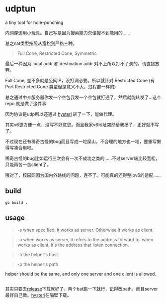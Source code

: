 # udptun

a tiny tool for hole-punching

内网穿透用小玩具。自己写是因为搜索能力欠佳搜不到能用的……

总之nat类型按照从宽松到严格三种。

> Full Cone, Restricted Cone, Symmetric

最后一种因为 local addr 和 destination addr 对不上所以打不了洞的，请直接放弃。

Full Cone, 差不多就是公网IP，没打洞必要。所以就针对 Restricted Cone (有 Port Restricted Cone 类型但是意义不大，过程都一样的)

总之通过中介服务器你发一个空包我发一个空包就打通了，然后就能转发了…这个 repo 就是做了这件事

因为协议是udp所以还通过 [hysteri](https://github.com/HyNetwork/hysteria) 转了一下，能做代理。

其实v6更方便一点，没写不好意思。而且我家v6地址突然给我扬了，正好就不写了。

不过现在还有稀奇古怪的bug而且写成一坨屎山，不合理的地方也一堆，要重写懒得写凑合用吧。

稀奇古怪的bug比如运行三次会有一次不成功之类的……不过server端比较宽松，只能再苦一苦client了。

哦对了，校园网因为国内外路线的问题，连不了。可能真的还得整ipv6的适配……

## build
```
go build .
```

## usage

> -s
when specified, it works as server. Otherwise it works as client.

> -a
when works as server, it refers to the address forward to.
when works as client, it's the address that listen connection.

> -h
the helper's host

> -p
the helper's path

helper should be the same, and only one server and one client is allowed.

## 

其实只要去[release](https://github.com/Hana-ame/udptun/releases)下载就好了，两个bat跑一下就行，记得改path，而且server最好自己做。[hysteri](https://github.com/HyNetwork/hysteria)在隔壁下载。

